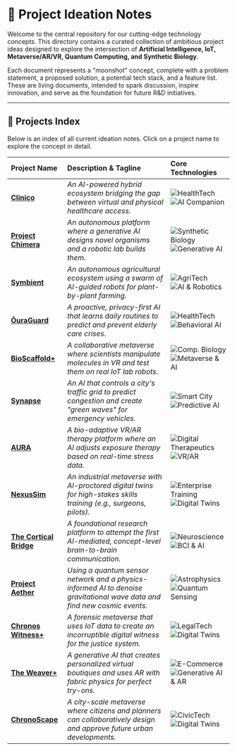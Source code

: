 # 🚀 Project Ideation Notes

Welcome to the central repository for our cutting-edge technology concepts. This directory contains a curated collection of ambitious project ideas designed to explore the intersection of **Artificial Intelligence, IoT, Metaverse/AR/VR, Quantum Computing, and Synthetic Biology**.

Each document represents a "moonshot" concept, complete with a problem statement, a proposed solution, a potential tech stack, and a feature list. These are living documents, intended to spark discussion, inspire innovation, and serve as the foundation for future R&D initiatives.

---

## 📂 Projects Index

Below is an index of all current ideation notes. Click on a project name to explore the concept in detail.

| Project Name | Description & Tagline | Core Technologies |
| :--- | :--- | :--- |
| **[Clinico](./0.clinico.md)** | *An AI-powered hybrid ecosystem bridging the gap between virtual and physical healthcare access.* | <img src="https://img.shields.io/badge/Field-HealthTech-00B2A9?style=flat-square" alt="HealthTech"/> <img src="https://img.shields.io/badge/Tech-AI_Companion-5865F2?style=flat-square" alt="AI Companion"/> |
| **[Project Chimera](./1.ProjectChimera.md)** | *An autonomous platform where a generative AI designs novel organisms and a robotic lab builds them.* | <img src="https://img.shields.io/badge/Field-Synthetic_Biology-007396?style=flat-square" alt="Synthetic Biology"/> <img src="https://img.shields.io/badge/Tech-Generative_AI-730096?style=flat-square" alt="Generative AI"/> |
| **[Symbient](./2-Symbient.md)** | *An autonomous agricultural ecosystem using a swarm of AI-guided robots for plant-by-plant farming.* | <img src="https://img.shields.io/badge/Field-AgriTech-2ea44f?style=flat-square" alt="AgriTech"/> <img src="https://img.shields.io/badge/Tech-AI_&_Robotics-5865F2?style=flat-square" alt="AI & Robotics"/> |
| **[ŌuraGuard](./3-ŌuraGuard.md)** | *A proactive, privacy-first AI that learns daily routines to predict and prevent elderly care crises.* | <img src="https://img.shields.io/badge/Field-HealthTech-00B2A9?style=flat-square" alt="HealthTech"/> <img src="https://img.shields.io/badge/Tech-Behavioral_AI-D9006C?style=flat-square" alt="Behavioral AI"/> |
| **[BioScaffold+](./4-BioScaffold.md)** | *A collaborative metaverse where scientists manipulate molecules in VR and test them on real IoT lab robots.* | <img src="https://img.shields.io/badge/Field-Comp._Biology-8A2BE2?style=flat-square" alt="Comp. Biology"/> <img src="https://img.shields.io/badge/Tech-Metaverse_&_AI-00B2A9?style=flat-square" alt="Metaverse & AI"/> |
| **[Synapse](./5-Synapse.md)** | *An AI that controls a city's traffic grid to predict congestion and create "green waves" for emergency vehicles.* | <img src="https://img.shields.io/badge/Field-Smart_City-00A4E4?style=flat-square" alt="Smart City"/> <img src="https://img.shields.io/badge/Tech-Predictive_AI-FF2D55?style=flat-square" alt="Predictive AI"/> |
| **[AURA](./6-AURA.md)** | *A bio-adaptive VR/AR therapy platform where an AI adjusts exposure therapy based on real-time stress data.* | <img src="https://img.shields.io/badge/Field-Digital_Therapeutics-D9006C?style=flat-square" alt="Digital Therapeutics"/> <img src="https://img.shields.io/badge/Tech-VR_&_AR-8A2BE2?style=flat-square" alt="VR/AR"/> |
| **[NexusSim](./7-NexusSim.md)** | *An industrial metaverse with AI-proctored digital twins for high-stakes skills training (e.g., surgeons, pilots).* | <img src="https://img.shields.io/badge/Field-Enterprise_Training-007AFF?style=flat-square" alt="Enterprise Training"/> <img src="https://img.shields.io/badge/Tech-Digital_Twins-FF2D55?style=flat-square" alt="Digital Twins"/> |
| **[The Cortical Bridge](./8-TheCorticalBridge.md)** | *A foundational research platform to attempt the first AI-mediated, concept-level brain-to-brain communication.* | <img src="https://img.shields.io/badge/Field-Neuroscience-8A2BE2?style=flat-square" alt="Neuroscience"/> <img src="https://img.shields.io/badge/Tech-BCI_&_AI-007396?style=flat-square" alt="BCI & AI"/> |
| **[Project Aether](./9-Aether.md)** | *Using a quantum sensor network and a physics-informed AI to denoise gravitational wave data and find new cosmic events.* | <img src="https://img.shields.io/badge/Field-Astrophysics-000000?style=flat-square" alt="Astrophysics"/> <img src="https://img.shields.io/badge/Tech-Quantum_Sensing-5865F2?style=flat-square" alt="Quantum Sensing"/> |
| **[Chronos Witness+](./10-ChronosWitness.md)** | *A forensic metaverse that uses IoT data to create an incorruptible digital witness for the justice system.* | <img src="-shields.io/badge/Field-LegalTech-6A0DAD?style=flat-square" alt="LegalTech"/> <img src="https://img.shields.io/badge/Tech-Digital_Twins-007AFF?style=flat-square" alt="Digital Twins"/> |
| **[The Weaver+](./11-Weaver.md)** | *A generative AI that creates personalized virtual boutiques and uses AR with fabric physics for perfect try-ons.* | <img src="https://img.shields.io/badge/Field-E--Commerce-FF69B4?style=flat-square" alt="E-Commerce"/> <img src="https://img.shields.io/badge/Tech-Generative_AI_&_AR-1DB954?style=flat-square" alt="Generative AI & AR"/> |
| **[ChronoScape](./12-ChronoScape.md)** | *A city-scale metaverse where citizens and planners can collaboratively design and approve future urban developments.* | <img src="https://img.shields.io/badge/Field-CivicTech-00A4E4?style=flat-square" alt="CivicTech"/> <img src="https://img.shields.io/badge/Tech-Digital_Twins-5865F2?style=flat-square" alt="Digital Twins"/> |


